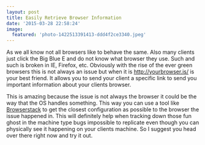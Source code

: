 ```yaml
---
layout: post
title: Easily Retrieve Browser Information
date: '2015-03-28 22:58:24'
image:
  featured: 'photo-1422513391413-ddd4f2ce3340.jpeg'
---
```


As we all know not all browsers like to behave the same.  Also many clients just click the Big Blue E and do not know what browser they use.  Such and such is broken in IE, Firefox, etc. Obviously with the rise of the ever green browsers this is not always an issue but when it is http://yourbrowser.is/ is your best friend.  It allows you to send your client a specific link to send you important information about your clients browser.

This is amazing because the issue is not always the browser it could be the way that the OS handles something. This way you can use a tool like [Browserstack](http://www.browserstack.com/) to get the closest configuration as possible to the browser the issue happened in. This will definitely help when tracking down those fun ghost in the machine type bugs impossible to replicate even though you can physically see it happening on your clients machine. So I suggest you head over there right now and try it out.
